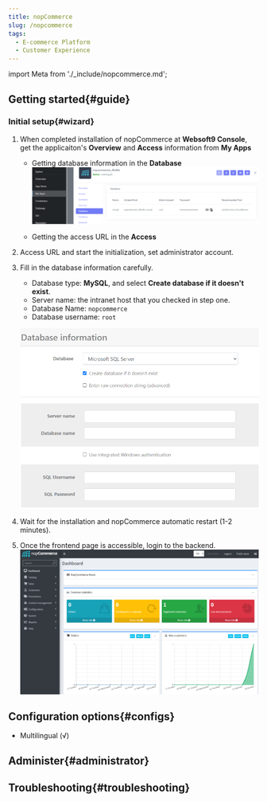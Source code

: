 ```yaml
---
title: nopCommerce
slug: /nopcommerce
tags:
  - E-commerce Platform
  - Customer Experience
---
```


import Meta from './_include/nopcommerce.md';

<Meta name="meta" />

## Getting started{#guide}

### Initial setup{#wizard}

1. When completed installation of nopCommerce at **Websoft9 Console**, get the applicaiton's **Overview** and **Access** information from **My Apps**  

   - Getting database information in the **Database**
     ![](./assets/nopcommerce-getdbconns-websoft9.png)
   
   - Getting the access URL in the **Access**

2. Access URL and start the initialization, set administrator account.

3. Fill in the database information carefully.

   - Database type: **MySQL**, and select **Create database if it doesn't exist**.
   - Server name: the intranet host that you checked in step one.
   - Database Name: `nopcommerce`
   - Database username: `root`

   ![](./assets/nopcommerce-setdbconns-websoft9.png)
    
2. Wait for the installation and nopCommerce automatic restart  (1-2 minutes).

3. Once the frontend page is accessible, login to the backend.
   ![](./assets/nopcommerce-backend-websoft9.png)

## Configuration options{#configs}

- Multilingual (√)

## Administer{#administrator}

## Troubleshooting{#troubleshooting}

